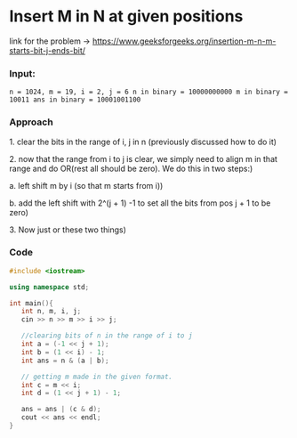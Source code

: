 # Insert M in N at given positions

link for the problem -> https://www.geeksforgeeks.org/insertion-m-n-m-starts-bit-j-ends-bit/

### Input:

`n = 1024, m = 19, i = 2, j = 6
 n in binary = 10000000000
 m in binary = 10011
 ans in binary = 10001001100`

### Approach
<p>1. clear the bits in the range of i, j in n (previously discussed how to do it)</p>
 <p>2. now that the range from i to j is clear, we simply need to align m in that range and do OR(rest all should be zero). We do this in two steps:)</p>
 	<p>a. left shift m by i (so that m starts from i))</p>
 	<p>b. add the left shift with 2^(j + 1) -1 to set all the bits from pos j + 1 to be zero)</p>
 <p>3. Now just or these two things)</p>

 ### Code
 ```cpp
 #include <iostream>

using namespace std;

int main(){
	int n, m, i, j;
	cin >> n >> m >> i >> j;

	//clearing bits of n in the range of i to j
	int a = (-1 << j + 1);
	int b = (1 << i) - 1;
	int ans = n & (a | b);

	// getting m made in the given format.
	int c = m << i;
	int d = (1 << j + 1) - 1;

	ans = ans | (c & d);
	cout << ans << endl;
}
```
